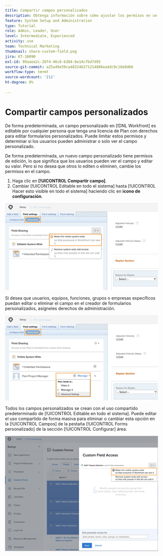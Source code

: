 ```yaml
---
title: Compartir campos personalizados
description: Obtenga información sobre cómo ajustar los permisos en un campo personalizado para determinar si los usuarios pueden administrar o solo ver el campo personalizado.
feature: System Setup and Administration
type: Tutorial
role: Admin, Leader, User
level: Intermediate, Experienced
activity: use
team: Technical Marketing
thumbnail: share-custom-field.png
jira: KT-10090
exl-id: 99aaea2c-28f4-46c6-b384-6e14cfbd7d93
source-git-commit: a25a49e59ca483246271214886ea4dc9c10e8d66
workflow-type: tm+mt
source-wordcount: '211'
ht-degree: 0%

---
```


# Compartir campos personalizados

De forma predeterminada, un campo personalizado en [!DNL Workfront] es editable por cualquier persona que tenga una licencia de Plan con derechos para editar formularios personalizados. Puede limitar estos permisos y determinar si los usuarios pueden administrar o solo ver el campo personalizado.

De forma predeterminada, un nuevo campo personalizado tiene permisos de edición, lo que significa que los usuarios pueden ver el campo y editar su valor. Pero si no desea que otros lo editen o eliminen, cambie los permisos en el campo.

1. Haga clic en **[!UICONTROL Compartir campo]**.
1. Cambiar [!UICONTROL Editable en todo el sistema] hasta [!UICONTROL Hacer esto visible en todo el sistema] haciendo clic en **icono de configuración**.

![[!UICONTROL Hacer esto visible en todo el sistema] en la opción [!UICONTROL Compartir campo] subpestaña](assets/custom-forms-field-sharing-1.png)

Si desea que usuarios, equipos, funciones, grupos o empresas específicos puedan editar o eliminar el campo en el creador de formularios personalizados, asígneles derechos de administración.

![[!UICONTROL Compartir campo] subpestaña en la [!UICONTROL Configuración de campo] pestaña en el creador de formularios personalizados](assets/custom-forms-field-sharing-2.png)

Todos los campos personalizados se crean con el uso compartido predeterminado de [!UICONTROL Editable en todo el sistema]. Puede editar el uso compartido de forma masiva para eliminar o cambiar esta opción en la [!UICONTROL Campos] de la pestaña [!UICONTROL Forms personalizado] de la sección [!UICONTROL Configurar] área.

![[!UICONTROL Acceso a campos personalizados] ventana](assets/custom-forms-field-sharing-3.png)
